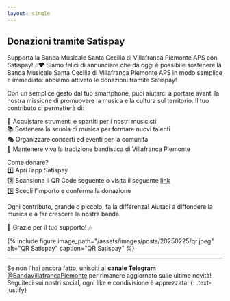 ```yaml
---
layout: single
---
```


## Donazioni tramite Satispay

Supporta la Banda Musicale Santa Cecilia di Villafranca Piemonte APS con Satispay! 🎶❤️
Siamo felici di annunciare che da oggi è possibile sostenere la Banda Musicale Santa Cecilia di Villafranca Piemonte APS in modo semplice e immediato: abbiamo attivato le donazioni tramite Satispay!

Con un semplice gesto dal tuo smartphone, puoi aiutarci a portare avanti la nostra missione di promuovere la musica e la cultura sul territorio. Il tuo contributo ci permetterà di:

🎺 Acquistare strumenti e spartiti per i nostri musicisti <br/>
📚 Sostenere la scuola di musica per formare nuovi talenti <br/>
🎭 Organizzare concerti ed eventi per la comunità <br/>
🎼 Mantenere viva la tradizione bandistica di Villafranca Piemonte <br/>

Come donare? <br/>
1️⃣ Apri l’app Satispay <br/>
2️⃣ Scansiona il QR Code seguente o visita il seguente [link](https://web.satispay.com/download/qrcode/S6Y-SVN--4D6F87C2-3A9A-4448-B08D-23236E598A07?locale=it_IT) <br/>
3️⃣ Scegli l’importo e conferma la donazione <br/>

Ogni contributo, grande o piccolo, fa la differenza! Aiutaci a diffondere la musica e a far crescere la nostra banda.

💖 Grazie per il tuo supporto! 🎶

{% include figure image_path="/assets/images/posts/20250225/qr.jpeg" alt="QR Satispay" caption="QR Satispay" %}

---

Se non l'hai ancora fatto, unisciti al **canale Telegram** [@BandaVillafrancaPiemonte](https://t.me/BandaVillafrancaPiemonte) per rimanere aggiornato sulle ultime novità! Seguiteci sui nostri social, ogni like e condivisione è apprezzata!
{: .text-justify}
